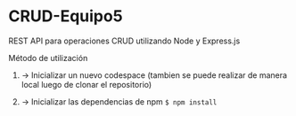 # CRUD-Equipo5

REST API para operaciones CRUD utilizando Node y Express.js

Método de utilización
1) -> Inicializar un nuevo codespace (tambien se puede realizar de manera local luego de clonar el repositorio)

2) -> Inicializar las dependencias de npm
``` $ npm install ```